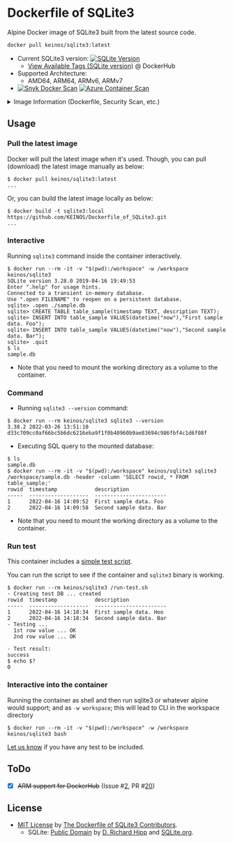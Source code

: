 <!-- markdownlint-disable MD001 MD033 MD034 MD041 -->
# Dockerfile of SQLite3

Alpine Docker image of SQLite3 built from the latest source code.

```bash
docker pull keinos/sqlite3:latest
```

- Current SQLite3 version: [![SQLite Version](https://img.shields.io/endpoint?url=https%3A%2F%2Fraw.githubusercontent.com%2FKEINOS%2FDockerfile_of_SQLite3%2Fmaster%2FSQLite3-shields.io-badge.json)](https://github.com/KEINOS/Dockerfile_of_SQLite3/blob/master/VERSION_SQLite3.txt)
  - [View Available Tags (SQLite version)](https://hub.docker.com/r/keinos/sqlite3/tags) @ DockerHub
- Supported Architecture:
  - AMD64, ARM64, ARMv6, ARMv7
- [![Snyk Docker Scan](https://github.com/KEINOS/Dockerfile_of_SQLite3/actions/workflows/snyk_scan.yml/badge.svg)](https://github.com/KEINOS/Dockerfile_of_SQLite3/actions/workflows/snyk_scan.yml) [![Azure Container Scan](https://github.com/KEINOS/Dockerfile_of_SQLite3/actions/workflows/azure_scan.yml/badge.svg)](https://github.com/KEINOS/Dockerfile_of_SQLite3/actions/workflows/azure_scan.yml)

<details><summary>Image Information (Dockerfile, Security Scan, etc.)</summary>

- Repositories/Registries:
  - [Image Registry](https://hub.docker.com/r/keinos/sqlite3)  @ DockerHub
  - [Dockerfile](https://github.com/KEINOS/Dockerfile_of_SQLite3/blob/master/Dockerfile) @ GitHub
  - [Issues](https://github.com/KEINOS/Dockerfile_of_SQLite3/issues) @ GitHub
- Build Info:
  - Base Image: `alpine:latest`
  - SQLite3 Source: [https://www.sqlite.org/src/](https://www.sqlite.org/src/doc/trunk/README.md) @ SQLite.org
  - Update Interval: [Once a week](https://github.com/KEINOS/Dockerfile_of_SQLite3/blob/master/.github/workflows/weekly-update.yml)
- Basic Vulnerability Scan:
  - [Snyk Docker Scan](https://github.com/KEINOS/Dockerfile_of_SQLite3/blob/master/.github/workflows/snyk_scan.yml) and [Azure Container Scan](https://github.com/KEINOS/Dockerfile_of_SQLite3/blob/master/.github/workflows/azure_scan.yml) on push, PR and merge.
  - Scan Interval: Once a week.
  - See the [Security overview](https://github.com/KEINOS/Dockerfile_of_SQLite3/security) for the details.

</details>

## Usage

### Pull the latest image

Docker will pull the latest image when it's used. Though, you can pull (download) the latest image manually as below:

```shellsession
$ docker pull keinos/sqlite3:latest
...
```

Or, you can build the latest image locally as below:

```shellsession
$ docker build -t sqlite3:local https://github.com/KEINOS/Dockerfile_of_SQLite3.git
...
```

### Interactive

Running `sqlite3` command inside the container interactively.

```shellsession
$ docker run --rm -it -v "$(pwd):/workspace" -w /workspace keinos/sqlite3
SQLite version 3.28.0 2019-04-16 19:49:53
Enter ".help" for usage hints.
Connected to a transient in-memory database.
Use ".open FILENAME" to reopen on a persistent database.
sqlite> .open ./sample.db
sqlite> CREATE TABLE table_sample(timestamp TEXT, description TEXT);
sqlite> INSERT INTO table_sample VALUES(datetime("now"),"First sample data. Foo");
sqlite> INSERT INTO table_sample VALUES(datetime("now"),"Second sample data. Bar");
sqlite> .quit
$ ls
sample.db
```

- Note that you need to mount the working directory as a volume to the container.

### Command

- Running `sqlite3 --version` command:

```shellsession
$ docker run --rm keinos/sqlite3 sqlite3 --version
3.38.2 2022-03-26 13:51:10 d33c709cc0af66bc5b6dc6216eba9f1f0b40960b9ae83694c986fbf4c1d6f08f
```

- Executing SQL query to the mounted database:

```shellsession
$ ls
sample.db
$ docker run --rm -it -v "$(pwd):/workspace" keinos/sqlite3 sqlite3 /workspace/sample.db -header -column 'SELECT rowid, * FROM table_sample;'
rowid  timestamp            description
-----  -------------------  -----------------------
1      2022-04-16 14:09:52  First sample data. Foo
2      2022-04-16 14:09:58  Second sample data. Bar
```

- Note that you need to mount the working directory as a volume to the container.

### Run test

This container includes a [simple test script](https://github.com/KEINOS/Dockerfile_of_SQLite3/blob/master/run-test.sh).

You can run the script to see if the container and `sqlite3` binary is working.

```shellsession
$ docker run --rm keinos/sqlite3 /run-test.sh
- Creating test DB ... created
rowid  timestamp            description
-----  -------------------  -----------------------
1      2022-04-16 14:18:34  First sample data. Hoo
2      2022-04-16 14:18:34  Second sample data. Bar
- Testing ...
  1st row value ... OK
  2nd row value ... OK

- Test result:
success
$ echo $?
0
```


### Interactive into the container

Running  the container as shell and then run sqlite3 or whatever alpine would support; and as `-w workspace`; this will lead to CLI in the workspace directory

```shellsession
$ docker run --rm -it -v "$(pwd):/workspace" -w /workspace keinos/sqlite3 bash
```

[Let us know](https://github.com/KEINOS/Dockerfile_of_SQLite3/issues) if you have any test to be included.

## ToDo

- [x] ~~ARM support for DockerHub~~ (Issue #[2](https://github.com/KEINOS/Dockerfile_of_SQLite3/issues/2), PR #[20](https://github.com/KEINOS/Dockerfile_of_SQLite3/pull/20))

## License

- [MIT License](https://github.com/KEINOS/Dockerfile_of_SQLite3/blob/master/LICENSE.md) by [The Dockerfile of SQLite3 Contributors](https://github.com/KEINOS/Dockerfile_of_SQLite3/graphs/contributors).
  - SQLite: [Public Domain](https://sqlite.org/copyright.html) by [D. Richard Hipp](https://en.wikipedia.org/wiki/D._Richard_Hipp) and [SQLite.org](https://sqlite.org/).
